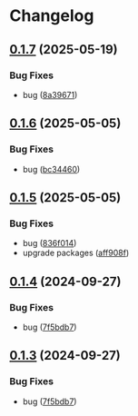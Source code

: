 # Changelog

## [0.1.7](https://github.com/mnpay/mn-payment-platforms/compare/qpay-v0.1.6...qpay-v0.1.7) (2025-05-19)


### Bug Fixes

* bug ([8a39671](https://github.com/mnpay/mn-payment-platforms/commit/8a396715ce8c67ba7f8004f85baf225b0f3019eb))

## [0.1.6](https://github.com/mnpay/mn-payment-platforms/compare/qpay-v0.1.5...qpay-v0.1.6) (2025-05-05)


### Bug Fixes

* bug ([bc34460](https://github.com/mnpay/mn-payment-platforms/commit/bc34460e73f5849839796a8ff29b0bf199edf31e))

## [0.1.5](https://github.com/mnpay/mn-payment-platforms/compare/qpay-v0.1.4...qpay-v0.1.5) (2025-05-05)


### Bug Fixes

* bug ([836f014](https://github.com/mnpay/mn-payment-platforms/commit/836f014547de7dce6c18ddf87861464711263900))
* upgrade packages ([aff908f](https://github.com/mnpay/mn-payment-platforms/commit/aff908f4ea278ad79e3d973e92a3d47e43e39c72))

## [0.1.4](https://github.com/mnpay/mn-payment-platforms/compare/qpay-v0.1.3...qpay-v0.1.4) (2024-09-27)


### Bug Fixes

* bug ([7f5bdb7](https://github.com/mnpay/mn-payment-platforms/commit/7f5bdb74ee006b8e66253648fc244aebb92a4183))

## [0.1.3](https://github.com/mnpay/mn-payment-platforms/compare/qpay-v0.1.2...qpay-v0.1.3) (2024-09-27)


### Bug Fixes

* bug ([7f5bdb7](https://github.com/mnpay/mn-payment-platforms/commit/7f5bdb74ee006b8e66253648fc244aebb92a4183))
